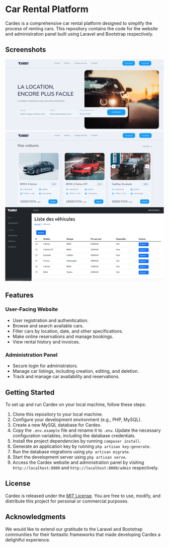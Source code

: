 # Car Rental Platform

Cardex is a comprehensive car rental platform designed to simplify the process of renting cars. This repository contains the code for the website and administration panel built using Laravel and Bootstrap respectively.

## Screenshots
![Cardex1](./imgs/cardex1.png)
![Cardex2](./imgs/cardex2.png)
![Cardex3](./imgs/cardex3.png)

## Features

### User-Facing Website

- User registration and authentication.
- Browse and search available cars.
- Filter cars by location, date, and other specifications.
- Make online reservations and manage bookings.
- View rental history and invoices.

### Administration Panel

- Secure login for administrators.
- Manage car listings, including creation, editing, and deletion.
- Track and manage car availability and reservations.

## Getting Started

To set up and run Cardex on your local machine, follow these steps:

1. Clone this repository to your local machine.
2. Configure your development environment (e.g., PHP, MySQL).
3. Create a new MySQL database for Cardex.
4. Copy the `.env.example` file and rename it to `.env`. Update the necessary configuration variables, including the database credentials.
5. Install the project dependencies by running `composer install`.
6. Generate an application key by running `php artisan key:generate`.
7. Run the database migrations using `php artisan migrate`.
9. Start the development server using `php artisan serve`.
10. Access the Cardex website and administration panel by visiting `http://localhost:8000` and `http://localhost:8000/admin` respectively.

## License

Cardex is released under the [MIT License](LICENSE). You are free to use, modify, and distribute this project for personal or commercial purposes.

## Acknowledgments

We would like to extend our gratitude to the Laravel and Bootstrap communities for their fantastic frameworks that made developing Cardex a delightful experience.
